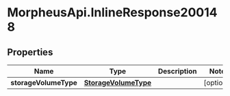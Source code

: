 # MorpheusApi.InlineResponse200148

## Properties

Name | Type | Description | Notes
------------ | ------------- | ------------- | -------------
**storageVolumeType** | [**StorageVolumeType**](StorageVolumeType.md) |  | [optional] 



